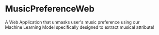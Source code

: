 # MusicPreferenceWeb
A Web Application that unmasks user's music preference using our Machine Learning Model specifically designed to extract musical attribute!
